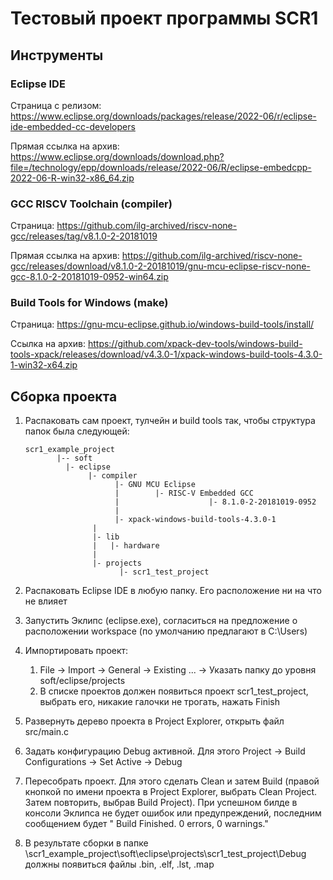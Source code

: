 # Тестовый проект программы SCR1

## Инструменты

### Eclipse IDE

Страница с релизом: https://www.eclipse.org/downloads/packages/release/2022-06/r/eclipse-ide-embedded-cc-developers

Прямая ссылка на архив: https://www.eclipse.org/downloads/download.php?file=/technology/epp/downloads/release/2022-06/R/eclipse-embedcpp-2022-06-R-win32-x86_64.zip

### GCC RISCV Toolchain (compiler)

Страница: https://github.com/ilg-archived/riscv-none-gcc/releases/tag/v8.1.0-2-20181019

Прямая ссылка на архив: https://github.com/ilg-archived/riscv-none-gcc/releases/download/v8.1.0-2-20181019/gnu-mcu-eclipse-riscv-none-gcc-8.1.0-2-20181019-0952-win64.zip

### Build Tools for Windows (make)

Страница: https://gnu-mcu-eclipse.github.io/windows-build-tools/install/

Ссылка на архив: https://github.com/xpack-dev-tools/windows-build-tools-xpack/releases/download/v4.3.0-1/xpack-windows-build-tools-4.3.0-1-win32-x64.zip

## Сборка проекта

1. Распаковать сам проект, тулчейн и build tools так, чтобы структура папок была следующей:

   ```
   scr1_example_project
          |-- soft
   			|- eclipse
   				 |- compiler
   					   |- GNU MCU Eclipse
   					   |		|- RISC-V Embedded GCC
   					   |					|- 8.1.0-2-20181019-0952
   					   |
   					   |- xpack-windows-build-tools-4.3.0-1
   			      |
   			      |- lib
   			      |   |- hardware
   			      |
   			      |- projects
   			      	    |- scr1_test_project
   ```

   

2. Распаковать Eclipse IDE в любую папку. Его расположение ни на что не влияет

3. Запустить Эклипс (eclipse.exe), согласиться на предложение о расположении workspace (по умолчанию предлагают в C:\Users\)

4. Импортировать проект:

   1. File -> Import -> General -> Existing ... -> Указать папку до уровня soft/eclipse/projects
   2. В списке проектов должен появиться проект scr1_test_project, выбрать его, никакие галочки не трогать, нажать Finish

5. Развернуть дерево проекта в Project Explorer, открыть файл src/main.c

6. Задать конфигурацию Debug активной. Для этого Project -> Build Configurations -> Set Active -> Debug

7. Пересобрать проект. Для этого сделать Clean и затем Build (правой кнопкой по имени проекта в Project Explorer, выбрать Clean Project. Затем повторить, выбрав Build Project). 
   При успешном билде в консоли Эклипса не будет ошибок или предупреждений, последним сообщением будет " Build Finished. 0 errors, 0 warnings."

8. В результате сборки в папке \scr1_example_project\soft\eclipse\projects\scr1_test_project\Debug должны появиться файлы .bin, .elf, .lst, .map